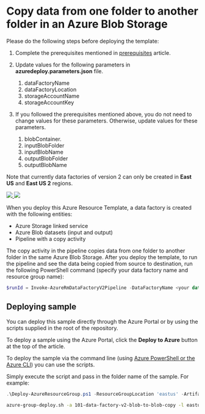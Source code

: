 # Copy data from one folder to another folder in an Azure Blob Storage
Please do the following steps before deploying the template: 

1. Complete the prerequisites mentioned in [prerequisites](https://docs.microsoft.com/azure/data-factory/quickstart-create-data-factory-powershell#prerequisites) article.
2. Update values for the following parameters in **azuredeploy.parameters.json** file. 
	1. dataFactoryName
	2. dataFactoryLocation
	3. storageAccountName
	3. storageAccountKey

3. If you followed the prerequisites mentioned above, you do not need to change values for these parameters. Otherwise, update values for these parameters. 

	1. blobContainer.  
	2. inputBlobFolder
	3. inputBlobName
	4. outputBlobFolder
	5. outputBlobName

Note that currently data factories of version 2 can only be created in **East US** and **East US 2** regions. 

<a href="https://portal.azure.com/#create/Microsoft.Template/uri/https%3A%2F%2Fraw.githubusercontent.com%2FAzure%2Fazure-quickstart-templates%2Fmaster%2F101-data-factory-v2-blob-to-blob-copy%2Fazuredeploy.json" target="_blank">
    <img src="http://azuredeploy.net/deploybutton.png"/>
</a>
<a href="http://armviz.io/#/?load=https%3A%2F%2Fraw.githubusercontent.com%2FAzure%2Fazure-quickstart-templates%2Fmaster%2F101-data-factory-v2-blob-to-blob-copy" target="_blank">
    <img src="http://armviz.io/visualizebutton.png"/>
</a>

When you deploy this Azure Resource Template, a data factory is created with the following entities: 

- Azure Storage linked service
- Azure Blob datasets (input and output)
- Pipeline with a copy activity

The copy activity in the pipeline copies data from one folder to another folder in the same Azure Blob Storage. After you deploy the template, to run the pipeline and see the data being copied from source to destination, run the following PowerShell command (specify your data factory name and resource group name):

```powershell
$runId = Invoke-AzureRmDataFactoryV2Pipeline -DataFactoryName <your data factory name> -ResourceGroupName <resource group name> -PipelineName "ArmtemplateSampleCopyPipeline" 
```

## Deploying sample
You can deploy this sample directly through the Azure Portal or by using the scripts supplied in the root of the repository.

To deploy a sample using the Azure Portal, click the **Deploy to Azure** button at the top of the article. 

To deploy the sample via the command line (using [Azure PowerShell or the Azure CLI](https://azure.microsoft.com/en-us/downloads/)) you can use the scripts.

Simply execute the script and pass in the folder name of the sample.  For example:

```PowerShell
.\Deploy-AzureResourceGroup.ps1 -ResourceGroupLocation 'eastus' -ArtifactStagingDirectory 101-data-factory-v2-blob-to-blob-copy
```
```bash
azure-group-deploy.sh -a 101-data-factory-v2-blob-to-blob-copy -l eastus